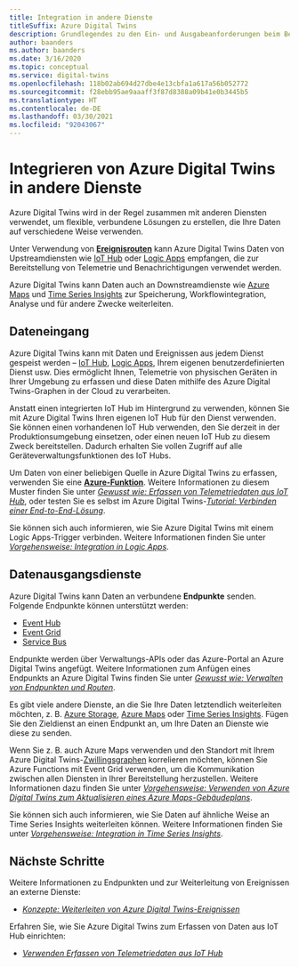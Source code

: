 ```yaml
---
title: Integration in andere Dienste
titleSuffix: Azure Digital Twins
description: Grundlegendes zu den Ein- und Ausgabeanforderungen beim Bereitstellen von Azure Digital Twins.
author: baanders
ms.author: baanders
ms.date: 3/16/2020
ms.topic: conceptual
ms.service: digital-twins
ms.openlocfilehash: 118b02ab694d27dbe4e13cbfa1a617a56b052772
ms.sourcegitcommit: f28ebb95ae9aaaff3f87d8388a09b41e0b3445b5
ms.translationtype: HT
ms.contentlocale: de-DE
ms.lasthandoff: 03/30/2021
ms.locfileid: "92043067"
---
```

# <a name="integrate-azure-digital-twins-with-other-services"></a>Integrieren von Azure Digital Twins in andere Dienste

Azure Digital Twins wird in der Regel zusammen mit anderen Diensten verwendet, um flexible, verbundene Lösungen zu erstellen, die Ihre Daten auf verschiedene Weise verwenden.

Unter Verwendung von [**Ereignisrouten**](concepts-route-events.md) kann Azure Digital Twins Daten von Upstreamdiensten wie [IoT Hub](../iot-hub/about-iot-hub.md) oder [Logic Apps](../logic-apps/logic-apps-overview.md) empfangen, die zur Bereitstellung von Telemetrie und Benachrichtigungen verwendet werden. 

Azure Digital Twins kann Daten auch an Downstreamdienste wie [Azure Maps](../azure-maps/about-azure-maps.md) und [Time Series Insights](../time-series-insights/overview-what-is-tsi.md) zur Speicherung, Workflowintegration, Analyse und für andere Zwecke weiterleiten. 

## <a name="data-ingress"></a>Dateneingang

Azure Digital Twins kann mit Daten und Ereignissen aus jedem Dienst gespeist werden – [IoT Hub](../iot-hub/about-iot-hub.md), [Logic Apps](../logic-apps/logic-apps-overview.md), Ihrem eigenen benutzerdefinierten Dienst usw. Dies ermöglicht Ihnen, Telemetrie von physischen Geräten in Ihrer Umgebung zu erfassen und diese Daten mithilfe des Azure Digital Twins-Graphen in der Cloud zu verarbeiten.

Anstatt einen integrierten IoT Hub im Hintergrund zu verwenden, können Sie mit Azure Digital Twins Ihren eigenen IoT Hub für den Dienst verwenden. Sie können einen vorhandenen IoT Hub verwenden, den Sie derzeit in der Produktionsumgebung einsetzen, oder einen neuen IoT Hub zu diesem Zweck bereitstellen. Dadurch erhalten Sie vollen Zugriff auf alle Geräteverwaltungsfunktionen des IoT Hubs.

Um Daten von einer beliebigen Quelle in Azure Digital Twins zu erfassen, verwenden Sie eine [**Azure-Funktion**](../azure-functions/functions-overview.md). Weitere Informationen zu diesem Muster finden Sie unter [*Gewusst wie: Erfassen von Telemetriedaten aus IoT Hub*](how-to-ingest-iot-hub-data.md), oder testen Sie es selbst im Azure Digital Twins-[*Tutorial: Verbinden einer End-to-End-Lösung*](tutorial-end-to-end.md). 

Sie können sich auch informieren, wie Sie Azure Digital Twins mit einem Logic Apps-Trigger verbinden. Weitere Informationen finden Sie unter [*Vorgehensweise: Integration in Logic Apps*](how-to-integrate-logic-apps.md).

## <a name="data-egress-services"></a>Datenausgangsdienste

Azure Digital Twins kann Daten an verbundene **Endpunkte** senden. Folgende Endpunkte können unterstützt werden:
* [Event Hub](../event-hubs/event-hubs-about.md)
* [Event Grid](../event-grid/overview.md)
* [Service Bus](../service-bus-messaging/service-bus-messaging-overview.md)

Endpunkte werden über Verwaltungs-APIs oder das Azure-Portal an Azure Digital Twins angefügt. Weitere Informationen zum Anfügen eines Endpunkts an Azure Digital Twins finden Sie unter [*Gewusst wie: Verwalten von Endpunkten und Routen*](how-to-manage-routes-apis-cli.md).

Es gibt viele andere Dienste, an die Sie Ihre Daten letztendlich weiterleiten möchten, z. B. [Azure Storage](../storage/common/storage-introduction.md), [Azure Maps](../azure-maps/about-azure-maps.md) oder [Time Series Insights](../time-series-insights/overview-what-is-tsi.md). Fügen Sie den Zieldienst an einen Endpunkt an, um Ihre Daten an Dienste wie diese zu senden.

Wenn Sie z. B. auch Azure Maps verwenden und den Standort mit Ihrem Azure Digital Twins-[Zwillingsgraphen](concepts-twins-graph.md) korrelieren möchten, können Sie Azure Functions mit Event Grid verwenden, um die Kommunikation zwischen allen Diensten in Ihrer Bereitstellung herzustellen. Weitere Informationen dazu finden Sie unter [*Vorgehensweise: Verwenden von Azure Digital Twins zum Aktualisieren eines Azure Maps-Gebäudeplans*](how-to-integrate-maps.md).

Sie können sich auch informieren, wie Sie Daten auf ähnliche Weise an Time Series Insights weiterleiten können. Weitere Informationen finden Sie unter [*Vorgehensweise: Integration in Time Series Insights*](how-to-integrate-time-series-insights.md).

## <a name="next-steps"></a>Nächste Schritte

Weitere Informationen zu Endpunkten und zur Weiterleitung von Ereignissen an externe Dienste:
* [*Konzepte: Weiterleiten von Azure Digital Twins-Ereignissen*](concepts-route-events.md)

Erfahren Sie, wie Sie Azure Digital Twins zum Erfassen von Daten aus IoT Hub einrichten:
* [*Verwenden Erfassen von Telemetriedaten aus IoT Hub*](how-to-ingest-iot-hub-data.md)